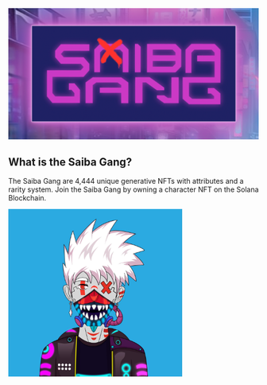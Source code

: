<img src="public/images/saiba-gang-og.png" alt="Saiba Gang" width="600px">

## What is the Saiba Gang?

The Saiba Gang are 4,444 unique generative NFTs with attributes and a rarity system. Join the Saiba Gang by owning a character NFT on the Solana Blockchain.

<img src="public/images/guy.jpg" alt="Saiba Gang Member" width="350px">
